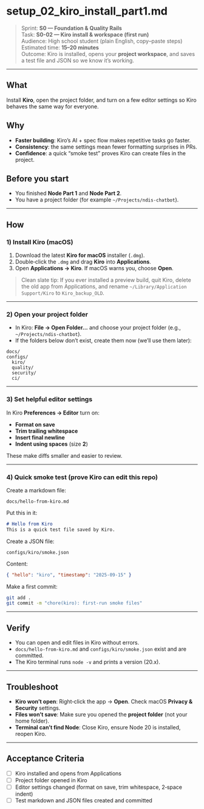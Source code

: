 # setup_02_kiro_install_part1.md
> Sprint: **S0 — Foundation & Quality Rails**  
> Task: **S0-02 — Kiro install & workspace (first run)**  
> Audience: High school student (plain English, copy–paste steps)  
> Estimated time: **15–20 minutes**  
> Outcome: Kiro is installed, opens your **project workspace**, and saves a test file and JSON so we know it’s working.

---

## What
Install **Kiro**, open the project folder, and turn on a few editor settings so Kiro behaves the same way for everyone.

## Why
- **Faster building**: Kiro’s AI + spec flow makes repetitive tasks go faster.  
- **Consistency**: the same settings mean fewer formatting surprises in PRs.  
- **Confidence**: a quick “smoke test” proves Kiro can create files in the project.

## Before you start
- You finished **Node Part 1** and **Node Part 2**.  
- You have a project folder (for example `~/Projects/ndis-chatbot`).

---

## How

### 1) Install Kiro (macOS)
1. Download the latest **Kiro for macOS** installer (`.dmg`).  
2. Double‑click the `.dmg` and drag **Kiro** into **Applications**.  
3. Open **Applications → Kiro**. If macOS warns you, choose **Open**.

> Clean slate tip: If you ever installed a preview build, quit Kiro, delete the old app from Applications, and rename `~/Library/Application Support/Kiro` to `Kiro_backup_OLD`.

---

### 2) Open your project folder
- In Kiro: **File → Open Folder…** and choose your project folder (e.g., `~/Projects/ndis-chatbot`).  
- If the folders below don’t exist, create them now (we’ll use them later):

```
docs/
configs/
  kiro/
  quality/
  security/
  ci/
```

---

### 3) Set helpful editor settings
In Kiro **Preferences → Editor** turn on:
- **Format on save**  
- **Trim trailing whitespace**  
- **Insert final newline**  
- **Indent using spaces** (size **2**)

These make diffs smaller and easier to review.

---

### 4) Quick smoke test (prove Kiro can edit this repo)
Create a markdown file:
```
docs/hello-from-kiro.md
```
Put this in it:
```md
# Hello from Kiro
This is a quick test file saved by Kiro.
```

Create a JSON file:
```
configs/kiro/smoke.json
```
Content:
```json
{ "hello": "kiro", "timestamp": "2025-09-15" }
```

Make a first commit:
```bash
git add .
git commit -m "chore(kiro): first-run smoke files"
```

---

## Verify
- You can open and edit files in Kiro without errors.  
- `docs/hello-from-kiro.md` and `configs/kiro/smoke.json` exist and are committed.  
- The Kiro terminal runs `node -v` and prints a version (20.x).

---

## Troubleshoot
- **Kiro won’t open**: Right‑click the app → **Open**. Check macOS **Privacy & Security** settings.  
- **Files won’t save**: Make sure you opened the **project folder** (not your home folder).  
- **Terminal can’t find Node**: Close Kiro, ensure Node 20 is installed, reopen Kiro.

---

## Acceptance Criteria
- [ ] Kiro installed and opens from Applications  
- [ ] Project folder opened in Kiro  
- [ ] Editor settings changed (format on save, trim whitespace, 2‑space indent)  
- [ ] Test markdown and JSON files created and committed
